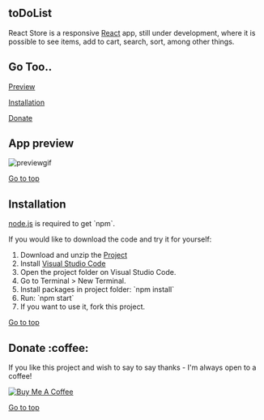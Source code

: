   <section id="top">
  <h1>toDoList</h1>
<p>React Store is a responsive <a href="http://facebook.github.io/react/index.html">React</a> app, still under development, where it is possible to see items, add to cart, search, sort, among other things.</p>
  </section>

  <h2>Go Too..</h2>

  <p><a href="#preview">Preview</a></p>
  <p><a href="#installation">Installation</a></p>
  <p><a href="#donate">Donate</a></p>

  <section id="preview">
    <h2>App preview</h2>
    <img src="https://user-images.githubusercontent.com/109655925/212150054-48c169fa-d28b-4efd-9dfe-668dac779888.gif" alt="previewgif">
    <p><a href="#top">Go to top</a></p>
  </section>

  <section id="installation">
    <h2>Installation</h2>
    <p><a href="http://nodejs.org/download/">node.js</a> is required to get `npm`.</p>
    <p>If you would like to download the code and try it for yourself:</p>
    <ol>
      <li>Download and unzip the <a href="https://github.com/Rasnath/React-Store">Project</a></li>
      <li>Install <a href="https://code.visualstudio.com/">Visual Studio Code</a></li>
      <li>Open the project folder on Visual Studio Code.</li>
      <li>Go to Terminal > New Terminal.</li>
      <li>Install packages in project folder: `npm install`</li>
      <li>Run: `npm start`</li>
      <li>If you want to use it, fork this project.</li>
    </ol>
    <p><a href="#top">Go to top</a></p>
  </section>

  <section id="donate">
    <h2>Donate :coffee:</h2>
    <p>If you like this project and wish to say to say thanks - I'm always open to a coffee!</p>
    <a href="https://www.buymeacoffee.com/rasnath" target="_blank"><img src="https://www.buymeacoffee.com/assets/img/custom_images/black_img.png" alt="Buy Me A Coffee" style="height: auto !important;width: auto !important;"></a>
    <p><a href="#top">Go to top</a></p>
  </section>
